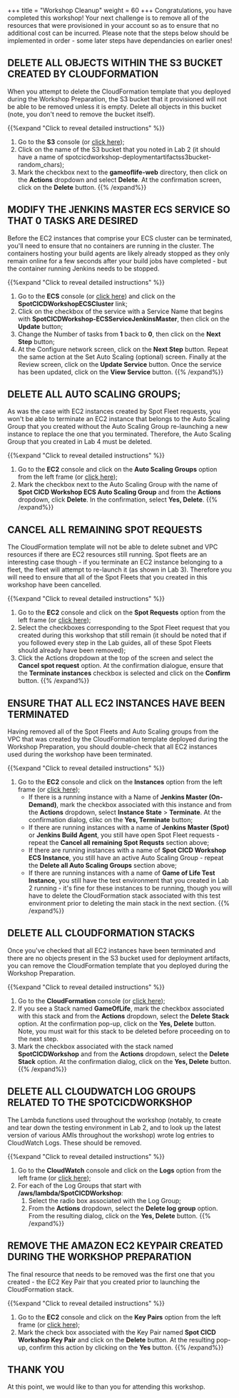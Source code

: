 +++
title = "Workshop Cleanup"
weight = 60
+++
Congratulations, you have completed this workshop! Your next challenge is to remove all of the resources that were provisioned in your account so as to ensure that no additional cost can be incurred. Please note that the steps below should be implemented in order - some later steps have dependancies on earlier ones!

## DELETE ALL OBJECTS WITHIN THE S3 BUCKET CREATED BY CLOUDFORMATION
When you attempt to delete the CloudFormation template that you deployed during the Workshop Preparation, the S3 bucket that it provisioned will not be able to be removed unless it is empty. Delete all objects in this bucket (note, you don't need to remove the bucket itself).

{{%expand "Click to reveal detailed instructions" %}}
1. Go to the **S3** console (or [click here](https://s3.console.aws.amazon.com/s3/home?region=us-east-1));
2. Click on the name of the S3 bucket that you noted in Lab 2 (it should have a name of spotcicdworkshop-deploymentartifactss3bucket-random_chars);
3. Mark the checkbox next to the **gameoflife-web** directory, then click on the **Actions** dropdown and select **Delete**. At the confirmation screen, click on the **Delete** button.
{{% /expand%}}

## MODIFY THE JENKINS MASTER ECS SERVICE SO THAT 0 TASKS ARE DESIRED
Before the EC2 instances that comprise your ECS cluster can be terminated, you'll need to ensure that no containers are running in the cluster. The containers hosting your build agents are likely already stopped as they only remain online for a few seconds after your build jobs have completed - but the container running Jenkins needs to be stopped.

{{%expand "Click to reveal detailed instructions" %}}
1. Go to the **ECS** console (or [click here](https://eu-west-1.console.aws.amazon.com/ecs/home?region=eu-west-1#/clusters)) and click on the **SpotCICDWorkshopECSCluster** link;
2. Click on the checkbox of the service with a Service Name that begins with **SpotCICDWorkshop-ECSServiceJenkinsMaster**, then click on the **Update** button;
3. Change the Number of tasks from **1** back to **0**, then click on the **Next Step** button;
4. At the Configure network screen, click on the **Next Step** button. Repeat the same action at the Set Auto Scaling (optional) screen. Finally at the Review screen, click on the **Update Service** button. Once the service has been updated, click on the **View Service** button.
{{% /expand%}}

## DELETE ALL AUTO SCALING GROUPS;
As was the case with EC2 instances created by Spot Fleet requests, you won't be able to terminate an EC2 instance that belongs to the Auto Scaling Group that you created without the Auto Scaling Group re-launching a new instance to replace the one that you terminated. Therefore, the Auto Scaling Group that you created in Lab 4 must be deleted.

{{%expand "Click to reveal detailed instructions" %}}
1. Go to the **EC2** console and click on the **Auto Scaling Groups** option from the left frame (or [click here](https://eu-west-1.console.aws.amazon.com/ec2/autoscaling/home?region=eu-west-1#AutoScalingGroups));
2. Mark the checkbox next to the Auto Scaling Group with the name of **Spot CICD Workshop ECS Auto Scaling Group** and from the **Actions** dropdown, click **Delete**. In the confirmation, select **Yes, Delete**.
{{% /expand%}}

## CANCEL ALL REMAINING SPOT REQUESTS
The CloudFormation template will not be able to delete subnet and VPC resources if there are EC2 resources still running. Spot fleets are an interesting case though - if you terminate an EC2 instance belonging to a fleet, the fleet will attempt to re-launch it (as shown in Lab 3). Therefore you will need to ensure that all of the Spot Fleets that you created in this workshop have been cancelled.


{{%expand "Click to reveal detailed instructions" %}}
1. Go to the **EC2** console and click on the **Spot Requests** option from the left frame (or [click here](https://eu-west-1.console.aws.amazon.com/ec2sp/v1/spot/home?region=eu-west-1#));
2. Select the checkboxes corresponding to the Spot Fleet request that you created during this workshop that still remain (it should be noted that if you followed every step in the Lab guides, all of these Spot Fleets should already have been removed);
3. Click the Actions dropdown at the top of the screen and select the **Cancel spot request** option. At the confirmation dialogue, ensure that the **Terminate instances** checkbox is selected and click on the **Confirm** button.
{{% /expand%}}

## ENSURE THAT ALL EC2 INSTANCES HAVE BEEN TERMINATED
Having removed all of the Spot Fleets and Auto Scaling groups from the VPC that was created by the CloudFormation template deployed during the Workshop Preparation, you should double-check that all EC2 instances used during the workshop have been terminated.

{{%expand "Click to reveal detailed instructions" %}}
1. Go to the **EC2** console and click on the **Instances** option from the left frame (or [click here](https://eu-west-1.console.aws.amazon.com/ec2/v2/home?region=eu-west-1#Instances:sort=instanceId));
    * If there is a running instance with a Name of **Jenkins Master (On-Demand)**, mark the checkbox associated with this instance and from the **Actions** dropdown, select **Instance State** > **Terminate**. At the confirmation dialog, clikc on the **Yes, Terminate** button;
    * If there are running instances with a name of **Jenkins Master (Spot)** or **Jenkins Build Agent**, you still have open Spot Fleet requests - repeat the **Cancel all remaining Spot Requsts** section above;
    * If there are running instances with a name of **Spot CICD Workshop ECS Instance**, you still have an active Auto Scaling Group - repeat the **Delete all Auto Scaling Groups** section above;
    * If there are running instances with a name of **Game of Life Test Instance**, you still have the test environment that you created in Lab 2 running - it's fine for these instances to be running, though you will have to delete the CloudFormation stack associated with this test environment prior to deleting the main stack in the next section.
{{% /expand%}}

## DELETE ALL CLOUDFORMATION STACKS
Once you've checked that all EC2 instances have been terminated and there are no objects present in the S3 bucket used for deployment artifacts, you can remove the CloudFormation template that you deployed during the Workshop Preparation.

{{%expand "Click to reveal detailed instructions" %}}
1. Go to the **CloudFormation** console (or [click here](https://eu-west-1.console.aws.amazon.com/cloudformation/home?region=eu-west-1));
2. If you see a Stack named **GameOfLife**, mark the checkbox associated with this stack and from the **Actions** dropdown, select the **Delete Stack** option. At the confirmation pop-up, click on the **Yes, Delete** button. Note, you must wait for this stack to be deleted before proceeding on to the next step.
3. Mark the checkbox associated with the stack named **SpotCICDWorkshop** and from the **Actions** dropdown, select the **Delete Stack** option. At the confirmation dialog, click on the **Yes, Delete** button.
{{% /expand%}}

## DELETE ALL CLOUDWATCH LOG GROUPS RELATED TO THE SPOTCICDWORKSHOP
The Lambda functions used throughout the workshop (notably, to create and tear down the testing environment in Lab 2, and to look up the latest version of various AMIs throughout the workshop) wrote log entries to CloudWatch Logs. These should be removed.

{{%expand "Click to reveal detailed instructions" %}}
1. Go to the **CloudWatch** console and click on the **Logs** option from the left frame (or [click here](https://eu-west-1.console.aws.amazon.com/cloudwatch/home?region=eu-west-1#logs:));
2. For each of the Log Groups that start with **/aws/lambda/SpotCICDWorkshop**:
    1. Select the radio box associated with the Log Group;
    2. From the **Actions** dropdown, select the **Delete log group** option. From the resulting dialog, click on the **Yes, Delete** button.
{{% /expand%}}

## REMOVE THE AMAZON EC2 KEYPAIR CREATED DURING THE WORKSHOP PREPARATION
The final resource that needs to be removed was the first one that you created - the EC2 Key Pair that you created prior to launching the CloudFormation stack.

{{%expand "Click to reveal detailed instructions" %}}
1. Go to the **EC2** console and click on the **Key Pairs** option from the left frame (or [click here](https://eu-west-1.console.aws.amazon.com/ec2/v2/home?region=eu-west-1#KeyPairs));
2. Mark the check box associated with the Key Pair named **Spot CICD Workshop Key Pair** and click on the **Delete** button. At the resulting pop-up, confirm this action by clicking on the **Yes** button.
{{% /expand%}}

## THANK YOU
At this point, we would like to than you for attending this workshop.
